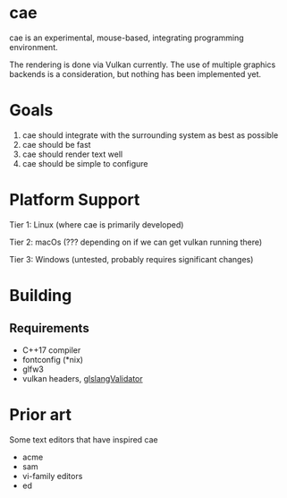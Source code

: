 # cae
cae is an experimental, mouse-based, integrating programming environment.

The rendering is done via Vulkan currently. The use of multiple graphics backends
is a consideration, but nothing has been implemented yet.

# Goals
1. cae should integrate with the surrounding system as best as possible
2. cae should be fast
3. cae should render text well
4. cae should be simple to configure

# Platform Support
Tier 1: Linux (where cae is primarily developed)

Tier 2: macOs (??? depending on if we can get vulkan running there)

Tier 3: Windows (untested, probably requires significant changes)

# Building
## Requirements
- C++17 compiler
- fontconfig (*nix)
- glfw3
- vulkan headers, [glslangValidator](https://github.com/KhronosGroup/glslang)

# Prior art
Some text editors that have inspired cae

- acme
- sam
- vi-family editors
- ed
